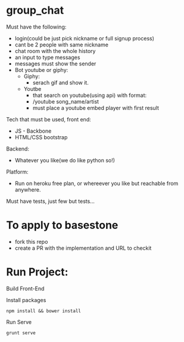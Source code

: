 # group_chat


Must have the following:
* login(could be just pick nickname or full signup process)
* cant be 2 people with same nickname
* chat room with the whole history
* an input to type messages
* messages must show the sender
* Bot youtube or giphy:
  * Giphy:
    * serach gif and show it.
  * Youtbe
    * that search on youtube(using api) with format:
    * /youtube song_name/artist
    * must place a youtube embed player with first result
 
 
 
Tech that must be used, front end:
* JS - Backbone
* HTML/CSS bootstrap



Backend:
* Whatever you like(we do like python so!)


Platform:
* Run on heroku free plan, or whereever you like but reachable from anywhere.

Must have tests, just few but tests... 

# To apply to basestone

* fork this repo
* create a PR with the implementation and URL to checkit

# Run Project:
Build Front-End

Install packages

`npm install && bower install`

Run Serve

`grunt serve`

